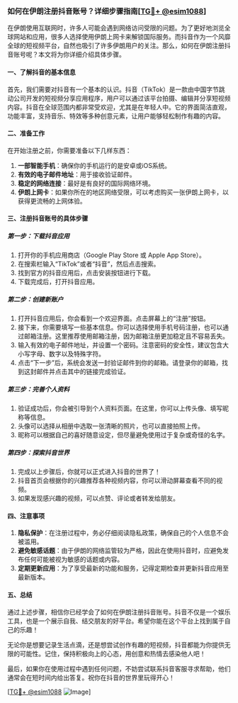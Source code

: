 ### 如何在伊朗注册抖音账号？详细步骤指南[[TG💪+ @esim1088](https://t.me/s/esim1088)]

在伊朗使用互联网时，许多人可能会遇到网络访问受限的问题。为了更好地浏览全球网站和应用，很多人选择使用伊朗上网卡来解锁国际服务。而抖音作为一个风靡全球的短视频平台，自然也吸引了许多伊朗用户的关注。那么，如何在伊朗注册抖音账号呢？本文将为你详细介绍具体步骤。

#### 一、了解抖音的基本信息

首先，我们需要对抖音有一个基本的认识。抖音（TikTok）是一款由中国字节跳动公司开发的短视频分享应用程序，用户可以通过该平台拍摄、编辑并分享短视频内容。抖音在全球范围内都非常受欢迎，尤其是在年轻人中。它的界面简洁直观，功能丰富，支持音乐、特效等多种创意元素，让用户能够轻松制作有趣的内容。

#### 二、准备工作

在开始注册之前，你需要准备以下几样东西：

1. **一部智能手机**：确保你的手机运行的是安卓或iOS系统。
2. **有效的电子邮件地址**：用于接收验证邮件。
3. **稳定的网络连接**：最好是有良好的国际网络环境。
4. **伊朗上网卡**：如果你所在的地区网络受限，可以考虑购买一张伊朗上网卡，以获得更流畅的上网体验。

#### 三、注册抖音账号的具体步骤

##### 第一步：下载抖音应用

1. 打开你的手机应用商店（Google Play Store 或 Apple App Store）。
2. 在搜索栏输入“TikTok”或者“抖音”，然后点击搜索。
3. 找到官方的抖音应用后，点击安装按钮进行下载。
4. 下载完成后，打开抖音应用。

##### 第二步：创建新账户

1. 打开抖音应用后，你会看到一个欢迎界面。点击屏幕上的“注册”按钮。
2. 接下来，你需要填写一些基本信息。你可以选择使用手机号码注册，也可以通过邮箱注册。这里推荐使用邮箱注册，因为邮箱注册更加稳定且不容易丢失。
3. 输入有效的电子邮件地址，并设置一个密码。注意密码的安全性，建议包含大小写字母、数字以及特殊字符。
4. 点击“下一步”后，系统会发送一封验证邮件到你的邮箱。请登录你的邮箱，找到这封邮件并点击其中的链接完成验证。

##### 第三步：完善个人资料

1. 验证成功后，你会被引导到个人资料页面。在这里，你可以上传头像、填写昵称等信息。
2. 头像可以选择从相册中选取一张清晰的照片，也可以直接拍照上传。
3. 昵称可以根据自己的喜好随意设定，但尽量避免使用过于复杂或奇怪的名字。

##### 第四步：探索抖音世界

1. 完成以上步骤后，你就可以正式进入抖音的世界了！
2. 抖音首页会根据你的兴趣推荐各种视频内容，你可以滑动屏幕查看不同的视频。
3. 如果发现感兴趣的视频，可以点赞、评论或者转发给朋友。

#### 四、注意事项

1. **隐私保护**：在注册过程中，务必仔细阅读隐私政策，确保自己的个人信息不会被滥用。
2. **避免敏感话题**：由于伊朗的网络监管较为严格，因此在使用抖音时，应避免发布任何可能被视为敏感的话题或内容。
3. **定期更新应用**：为了享受最新的功能和服务，记得定期检查并更新抖音应用至最新版本。

#### 五、总结

通过上述步骤，相信你已经学会了如何在伊朗注册抖音账号。抖音不仅是一个娱乐工具，也是一个展示自我、结交朋友的好平台。希望你能在这个平台上找到属于自己的乐趣！

无论你是想要记录生活点滴，还是想尝试创作有趣的短视频，抖音都能为你提供无限的可能性。记住，保持积极向上的心态，用创意和热情去感染他人吧！

最后，如果你在使用过程中遇到任何问题，不妨尝试联系抖音客服寻求帮助，他们通常会在短时间内给出答复。祝你在抖音的世界里玩得开心！

[[TG💪+ @esim1088](https://t.me/s/esim1088) ![Image](https://i.postimg.cc/4NQfJmqS/Snipaste-2025-05-13-00-14-12.png)]